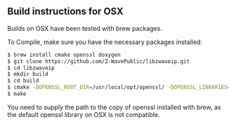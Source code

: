 Build instructions for OSX
--------------------------
Builds on OSX have been tested with brew packages.

To Compile, make sure you have the necessary packages installed:
```bash
$ brew install cmake openssl doxygen
$ git clone https://github.com/Z-WavePublic/libzwaveip.git
$ cd libzwaveip
$ mkdir build
$ cd build
$ cmake -DOPENSSL_ROOT_DIR=/usr/local/opt/openssl/ -DOPENSSL_LIBRARIES=/usr/local/opt/openssl/lib/ ..
$ make
```

You need to supply the path to the copy of openssl installed with brew, as the default openssl library on OSX is not compatible. 

